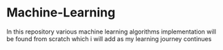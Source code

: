 # Machine-Learning
In this repository various machine learning algorithms implementation will be found from scratch which i will add as my learning journey continues
